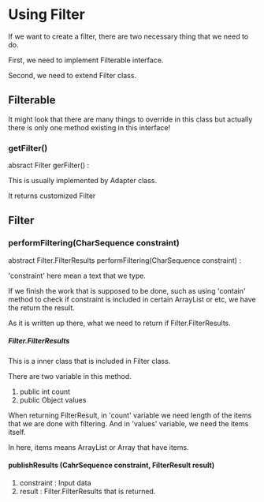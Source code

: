 # Using Filter

If we want to create a filter, there are two necessary thing that we need to do.

First, we need to implement Filterable interface.

Second, we need to extend Filter class.

## Filterable

It might look that there are many things to override in this class but actually there is only one method existing in this interface!

### getFilter()

absract Filter gerFilter() : 

This is usually implemented by Adapter class.

It returns customized Filter

## Filter

### performFiltering(CharSequence constraint)

abstract Filter.FilterResults performFiltering(CharSequence constraint) : 

'constraint' here mean a text that we type.

If we finish the work that is supposed to be done, such as using 'contain' method to check if constraint is included in certain ArrayList or etc, we have the return the result. 

As it is written up there, what we need to return if Filter.FilterResults.

##### Filter.FilterResults

This is a inner class that is included in Filter class.

There are two variable in this method.

1. public int count
2. public Object values



When returning FilterResult, in 'count' variable we need length of the items that we are done with filtering. And in 'values' variable, we need the items itself.

In here, items means ArrayList or Array that have items.

#### publishResults (CahrSequence constraint, FilterResult result)

1. constraint : Input data
2. result : Filter.FilterResults that is returned.